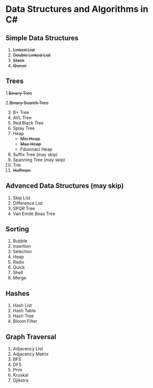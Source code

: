 # Data Structures and Algorithms in C#

## Simple Data Structures
 1. ~~Linked List~~
 2. ~~Double Linked List~~
 3. ~~Stack~~
 4. ~~Queue~~

## Trees
  1.~~Binary Tree~~
  
  2.~~Binary Search Tree~~
  
  3. B+ Tree
  4. AVL Tree
  5. Red Black Tree
  6. Splay Tree
  7. Heap
     * ~~Min Heap~~
     * ~~Max Heap~~
     * Fibonnaci Heap
  8. Suffix Tree (may skip)
  9. Spanning Tree (may skip)
  10. Trie
  11. ~~Huffman~~ 
  
## Advanced Data Structures (may skip)
  1. Skip List
  2. Difference List
  3. SPQR Tree
  4. Van Emde Boas Tree
  
 ## Sorting
  1. Bubble
  2. Insertion
  3. Selection
  4. Heap
  5. Radix
  6. Quick
  7. Shell
  8. Merge
 
 ## Hashes
  1. Hash List
  2. Hash Table
  3. Hash Tree
  4. Bloom Filter
  
 ## Graph Traversal
  1. Adjacency List
  2. Adjacency Matrix
  3. BFS
  4. DFS
  5. Prim
  6. Kruskal
  7. Djikstra
